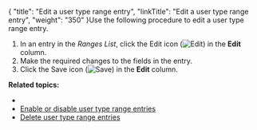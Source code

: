 {
    "title": "Edit a user type range entry",
    "linkTitle": "Edit a user type range entry",
    "weight": "350"
}Use the following procedure to edit a user type range entry.

1.  In an entry in the *Ranges List*, click the Edit icon (![Edit](/Images/SecureTransport/EditIcon_12x13.png)) in the **Edit** column.
2.  Make the required changes to the fields in the entry.
3.  Click the Save icon (![Save](/Images/SecureTransport/SaveIcon_13x13.png)) in the **Edit** column.

**Related topics:**

-   <a href="" class="MCXref xref"></a>
-   <a href="../t_st_enable_disable_user_type_range_entries" class="MCXref xref">Enable or disable user type range entries</a>
-   <a href="../t_st_delete_user_type_range_entries" class="MCXref xref">Delete user type range entries</a>
